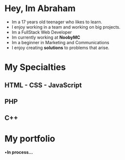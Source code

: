 # Hey, Im Abraham

- Im a 17 years old teenager who likes to learn.
- I enjoy working in a team and working on big projects.
- Im a FullStack Web Developer
- Im currently working at **NoobyMC**
- Im a beginner in Marketing and Communications
- I enjoy creating **solutions** to problems that arise.

# My Specialties
## HTML - CSS - JavaScript
## PHP
## C++

# My portfolio
•**In process...**

<!--
**iFail90/iFail90** is a ✨ _special_ ✨ repository because its `README.md` (this file) appears on your GitHub profile.

Here are some ideas to get you started:

- 🔭 I’m currently working on ...
- 🌱 I’m currently learning ...
- 👯 I’m looking to collaborate on ...
- 🤔 I’m looking for help with ...
- 💬 Ask me about ...
- 📫 How to reach me: ...
- 😄 Pronouns: ...
- ⚡ Fun fact: ...
-->
